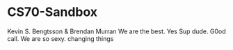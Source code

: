 # CS70-Sandbox
Kevin S. Bengtsson &amp; Brendan Murran
We are the best. Yes
Sup dude.
G0od call.
We are so sexy.
changing things
